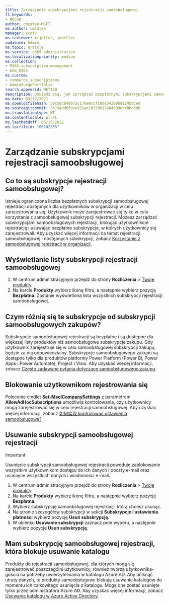 ```yaml
---
title: Zarządzanie subskrypcjami rejestracji samoobsługowej
f1.keywords:
- NOCSH
author: cmcatee-MSFT
ms.author: cmcatee
manager: scotv
ms.reviewer: mijeffer, jmueller
audience: Admin
ms.topic: article
ms.service: o365-administration
ms.localizationpriority: medium
ms.collection:
- M365-subscription-management
- Adm_O365
ms.custom:
- commerce_subscriptions
- AdminSurgePortfolio
search.appverid: MET150
description: Dowiedz się, jak zarządzać bezpłatnymi subskrypcjami samoobsługowej rejestracji w organizacji.
ms.date: 03/17/2021
ms.openlocfilehash: 58c58c849b72c170e0ccf10de54389bd1245bced
ms.sourcegitcommit: 3b194dd6f9ce531ae1b33d617ab45990d48bd3d0
ms.translationtype: MT
ms.contentlocale: pl-PL
ms.lasthandoff: 06/15/2022
ms.locfileid: "66102355"
---
```

# <a name="manage-self-service-sign-up-subscriptions"></a>Zarządzanie subskrypcjami rejestracji samoobsługowej

## <a name="what-are-self-service-sign-up-subscriptions"></a>Co to są subskrypcje rejestracji samoobsługowej?

Istnieje ograniczona liczba bezpłatnych subskrypcji samoobsługowej rejestracji dostępnych dla użytkowników w organizacji w celu zarejestrowania się. Użytkownik może zarejestrować się tylko w celu korzystania z samoobsługowej subskrypcji rejestracji. Możesz zarządzać subskrypcjami samoobsługowych rejestracji, blokując użytkownikom rejestrację i usuwając bezpłatne subskrypcje, w których użytkownicy się zarejestrowali. Aby uzyskać więcej informacji na temat rejestracji samoobsługowej i dostępnych subskrypcji, zobacz [Korzystanie z samoobsługowej rejestracji w organizacji](../../admin/misc/self-service-sign-up.md).

## <a name="view-a-list-of-self-service-sign-up-subscriptions"></a>Wyświetlanie listy subskrypcji rejestracji samoobsługowej

1. W centrum administracyjnym przejdź do strony **Rozliczenia** > <a href="https://go.microsoft.com/fwlink/p/?linkid=842054" target="_blank">Twoje produkty</a>.
2. Na karcie **Produkty** wybierz ikonę filtru, a następnie wybierz pozycję **Bezpłatna**. Zostanie wyświetlona lista wszystkich subskrypcji rejestracji samoobsługowej.

## <a name="how-are-these-subscriptions-different-from-self-service-purchase-subscriptions"></a>Czym różnią się te subskrypcje od subskrypcji samoobsługowych zakupów?

Subskrypcje samoobsługowej rejestracji są bezpłatne i są dostępne dla większej listy produktów niż samoobsługowe subskrypcje zakupu. Gdy użytkownik zarejestruje się w celu samoobsługowej subskrypcji zakupu, będzie za nią odpowiedzialny. Subskrypcje samoobsługowego zakupu są dostępne tylko dla produktów platformy Power Platform (Power BI, Power Apps i Power Automate), Project i Visio. Aby uzyskać więcej informacji, zobacz [Często zadawane pytania dotyczące samoobsługowego zakupu](self-service-purchase-faq.yml).

## <a name="block-users-from-signing-up"></a>Blokowanie użytkownikom rejestrowania się

Polecenie cmdlet [**Set-MsolCompanySettings**](/powershell/module/msonline/set-msolcompanysettings?preserve-view=true&view=azureadps-1.0) z parametrem **AllowAdHocSubscriptions** umożliwia kontrolowanie, czy użytkownicy mogą zarejestrować się w celu rejestracji samoobsługowej. Aby uzyskać więcej informacji, zobacz [如何实现 kontrolować ustawienia samoobsługowe?](/azure/active-directory/users-groups-roles/directory-self-service-signup#how-do-i-control-self-service-settings)

## <a name="delete-a-self-service-sign-up-subscription"></a>Usuwanie subskrypcji samoobsługowej rejestracji

> [!IMPORTANT]
> Usunięcie subskrypcji samoobsługowej rejestracji powoduje zablokowanie wszystkim użytkownikom dostępu do ich danych i poczty e-mail oraz usunięcie wszystkich danych i wiadomości e-mail.

1. W centrum administracyjnym przejdź do strony **Rozliczenia** > <a href="https://go.microsoft.com/fwlink/p/?linkid=842054" target="_blank">Twoje produkty</a>.
2. Na karcie **Produkty** wybierz ikonę filtru, a następnie wybierz pozycję **Bezpłatna**.
3. Wybierz subskrypcję samoobsługowej rejestracji, którą chcesz usunąć. 
4. Na stronie szczegółów subskrypcji w sekcji **Subskrypcje i ustawienia płatności** wybierz pozycję **Usuń subskrypcję**.
5. W okienku **Usuwanie subskrypcji** zaznacz pole wyboru, a następnie wybierz pozycję **Usuń subskrypcję**.

## <a name="i-have-a-self-service-sign-up-subscription-that-blocks-directory-deletion"></a>Mam subskrypcję samoobsługowej rejestracji, która blokuje usuwanie katalogu

Produkty do rejestracji samoobsługowej, dla których mogą się zarejestrować poszczególni użytkownicy, również tworzą użytkownika-gościa na potrzeby uwierzytelniania w katalogu Azure AD. Aby uniknąć utraty danych, te produkty samoobsługowe blokują usuwanie katalogów do momentu ich całkowitego usunięcia z katalogu. Mogą one zostać usunięte tylko przez administratora Azure AD. Aby uzyskać więcej informacji, zobacz [Usuwanie katalogu w Azure Active Directory](/azure/active-directory/users-groups-roles/directory-delete-howto).

